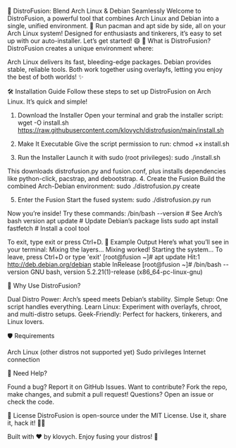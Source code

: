 🌌 DistroFusion: Blend Arch Linux & Debian Seamlessly
Welcome to DistroFusion, a powerful tool that combines Arch Linux and Debian into a single, unified environment. 🚀 Run pacman and apt side by side, all on your Arch Linux system! Designed for enthusiasts and tinkerers, it’s easy to set up with our auto-installer. Let’s get started! 😄
🎯 What is DistroFusion?
DistroFusion creates a unique environment where:

Arch Linux delivers its fast, bleeding-edge packages.
Debian provides stable, reliable tools.
Both work together using overlayfs, letting you enjoy the best of both worlds! ✨

🛠️ Installation Guide
Follow these steps to set up DistroFusion on Arch Linux. It’s quick and simple!
1. Download the Installer
Open your terminal and grab the installer script:
wget -O install.sh https://raw.githubusercontent.com/klovych/distrofusion/main/install.sh

2. Make It Executable
Give the script permission to run:
chmod +x install.sh

3. Run the Installer
Launch it with sudo (root privileges):
sudo ./install.sh

This downloads distrofusion.py and fusion.conf, plus installs dependencies like python-click, pacstrap, and debootstrap.
4. Create the Fusion
Build the combined Arch-Debian environment:
sudo ./distrofusion.py create

5. Enter the Fusion
Start the fused system:
sudo ./distrofusion.py run

Now you’re inside! Try these commands:
/bin/bash --version  # See Arch’s bash version
apt update          # Update Debian’s package lists
sudo apt install fastfetch  # Install a cool tool

To exit, type exit or press Ctrl+D.
📸 Example Output
Here’s what you’ll see in your terminal:
Mixing the layers...
Mixing worked!
Starting the system... To leave, press Ctrl+D or type 'exit'
[root@fusion ~]# apt update
Hit:1 http://deb.debian.org/debian stable InRelease
[root@fusion ~]# /bin/bash --version
GNU bash, version 5.2.21(1)-release (x86_64-pc-linux-gnu)

🌟 Why Use DistroFusion?

Dual Distro Power: Arch’s speed meets Debian’s stability.
Simple Setup: One script handles everything.
Learn Linux: Experiment with overlayfs, chroot, and multi-distro setups.
Geek-Friendly: Perfect for hackers, tinkerers, and Linux lovers.

🛡️ Requirements

Arch Linux (other distros not supported yet)
Sudo privileges
Internet connection

🐛 Need Help?

Found a bug? Report it on GitHub Issues.
Want to contribute? Fork the repo, make changes, and submit a pull request!
Questions? Open an issue or check the code.

📜 License
DistroFusion is open-source under the MIT License. Use it, share it, hack it! 🧑‍💻

Built with ❤️ by klovych. Enjoy fusing your distros! 🚀
